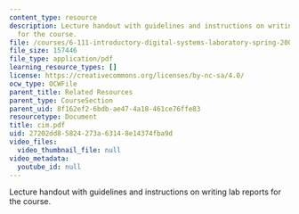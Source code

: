 ```yaml
---
content_type: resource
description: Lecture handout with guidelines and instructions on writing lab reports
  for the course.
file: /courses/6-111-introductory-digital-systems-laboratory-spring-2006/27202dd85824273a63148e14374fba9d_cim.pdf
file_size: 157446
file_type: application/pdf
learning_resource_types: []
license: https://creativecommons.org/licenses/by-nc-sa/4.0/
ocw_type: OCWFile
parent_title: Related Resources
parent_type: CourseSection
parent_uid: 8f162ef2-6bdb-ae47-4a18-461ce76ffe83
resourcetype: Document
title: cim.pdf
uid: 27202dd8-5824-273a-6314-8e14374fba9d
video_files:
  video_thumbnail_file: null
video_metadata:
  youtube_id: null
---
```

Lecture handout with guidelines and instructions on writing lab reports for the course.